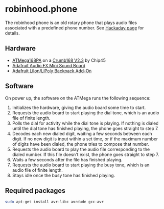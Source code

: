 # robinhood.phone

The robinhood phone is an old rotary phone that plays audio files associated with a predefined phone
number. See [Hackaday page](https://hackaday.io/project/178458-robinhoodphone) for details.

## Hardware

- [ATMega168PA](https://ww1.microchip.com/downloads/en/DeviceDoc/Atmel-9223-Automotive-Microcontrollers-ATmega48PA-ATmega88PA-ATmega168PA_Datasheet.pdf) on a [Crumb168 V2.3](https://www.terraelectronica.ru/pdf/show?pdf_file=%252Fz%252FDatasheet%252FA%252FAVR-CRUMB168-USB.pdf) by Chip45
- [Adafruit Audio FX Mini Sound Board](https://www.adafruit.com/product/2341)
- [Adafruit LiIon/LiPoly Backpack Add-On](https://www.adafruit.com/product/2124)

## Software

On power up, the software on the ATMega runs the following sequence:
1. Initializes the hardware, giving the audio board some time to start.
2. Requests the audio board to start playing the dial tone, which is an audio file of finite length.
3. Polls the dial for activity while the dial tone is playing. If nothing is dialed until the dial tone has finished playing, the phone goes straight to step 7.
4. Decodes each new dialed digit, waiting a few seconds between each digit. If no new digit is input within a set time, or if the maximum number of digits have been dialed, the phone tries to compose that number.
5. Requests the audio board to play the audio file corresponding to the dialed number. If this file doesn't exist, the phone goes straight to step 7.
6. Waits a few seconds after the file has finished playing.
7. Requests the audio board to start playing the busy tone, which is an audio file of finite length.
8. Stays idle once the busy tone has finished playing.

## Required packages

```bash
sudo apt-get install avr-libc avrdude gcc-avr
```
